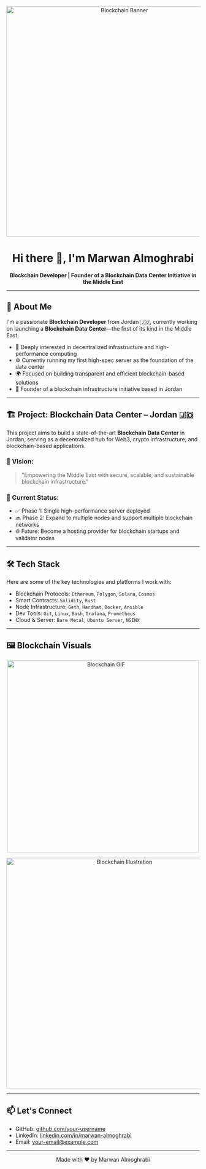 <!-- Banner Image or Logo -->
<p align="center">
  <img src="https://upload.wikimedia.org/wikipedia/commons/thumb/0/05/Blockchain_logo.svg/1920px-Blockchain_logo.svg.png" alt="Blockchain Banner" width="600"/>
</p>

<h1 align="center">Hi there 👋, I'm Marwan Almoghrabi</h1>

<p align="center">
  <strong>Blockchain Developer | Founder of a Blockchain Data Center Initiative in the Middle East</strong>
</p>

---

## 🚀 About Me

I'm a passionate **Blockchain Developer** from Jordan 🇯🇴, currently working on launching a **Blockchain Data Center**—the first of its kind in the Middle East.

- 🧠 Deeply interested in decentralized infrastructure and high-performance computing
- ⚙️ Currently running my first high-spec server as the foundation of the data center
- 🌍 Focused on building transparent and efficient blockchain-based solutions
- 💼 Founder of a blockchain infrastructure initiative based in Jordan

---

## 🏗️ Project: Blockchain Data Center – Jordan 🇯🇴

This project aims to build a state-of-the-art **Blockchain Data Center** in Jordan, serving as a decentralized hub for Web3, crypto infrastructure, and blockchain-based applications.

### 🌟 Vision:
> "Empowering the Middle East with secure, scalable, and sustainable blockchain infrastructure."

### 🔧 Current Status:

- ✅ Phase 1: Single high-performance server deployed  
- 🔜 Phase 2: Expand to multiple nodes and support multiple blockchain networks  
- 🌐 Future: Become a hosting provider for blockchain startups and validator nodes

---

## 🛠️ Tech Stack

Here are some of the key technologies and platforms I work with:

- Blockchain Protocols: `Ethereum`, `Polygon`, `Solana`, `Cosmos`
- Smart Contracts: `Solidity`, `Rust`
- Node Infrastructure: `Geth`, `Hardhat`, `Docker`, `Ansible`
- Dev Tools: `Git`, `Linux`, `Bash`, `Grafana`, `Prometheus`
- Cloud & Server: `Bare Metal`, `Ubuntu Server`, `NGINX`

---

## 🖼️ Blockchain Visuals

<p align="center">
  <img src="https://miro.medium.com/v2/resize:fit:1200/format:webp/1*XqB6cV9J7n6bB4LJr_tV3g.gif" alt="Blockchain GIF" width="500"/>
</p>

<p align="center">
  <img src="https://101blockchains.com/wp-content/uploads/2020/04/what-is-blockchain-technology.png" alt="Blockchain Illustration" width="600"/>
</p>

---

## 📫 Let's Connect

- GitHub: [github.com/your-username](https://github.com/your-username)
- LinkedIn: [linkedin.com/in/marwan-almoghrabi](#)
- Email: [your-email@example.com](mailto:your-email@example.com)

---

<p align="center">
  Made with ❤️ by Marwan Almoghrabi
</p>
